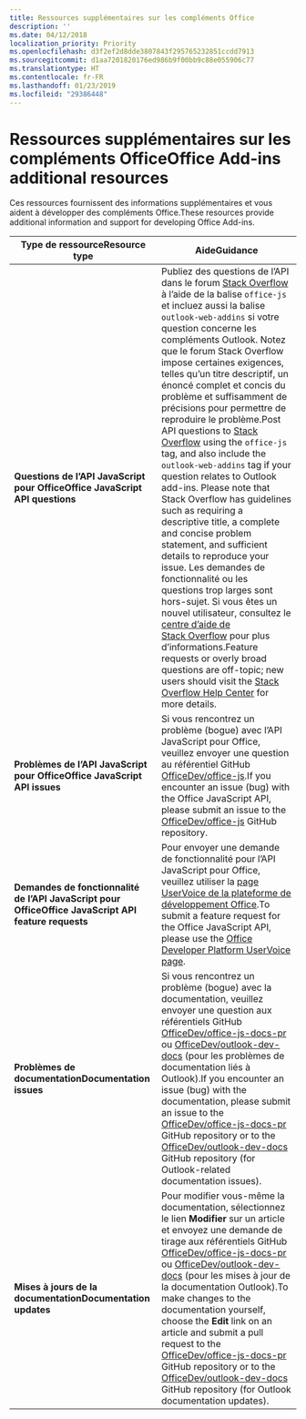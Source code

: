 ```yaml
---
title: Ressources supplémentaires sur les compléments Office
description: ''
ms.date: 04/12/2018
localization_priority: Priority
ms.openlocfilehash: d3f2ef2d8dde3807843f295765232851ccdd7913
ms.sourcegitcommit: d1aa7201820176ed986b9f00bb9c88e055906c77
ms.translationtype: HT
ms.contentlocale: fr-FR
ms.lasthandoff: 01/23/2019
ms.locfileid: "29386448"
---
```

# <a name="office-add-ins-additional-resources"></a><span data-ttu-id="7cdf0-102">Ressources supplémentaires sur les compléments Office</span><span class="sxs-lookup"><span data-stu-id="7cdf0-102">Office Add-ins additional resources</span></span>

<span data-ttu-id="7cdf0-103">Ces ressources fournissent des informations supplémentaires et vous aident à développer des compléments Office.</span><span class="sxs-lookup"><span data-stu-id="7cdf0-103">These resources provide additional information and support for developing Office Add-ins.</span></span>

|<span data-ttu-id="7cdf0-104">**Type de ressource**</span><span class="sxs-lookup"><span data-stu-id="7cdf0-104">**Resource type**</span></span>                    | <span data-ttu-id="7cdf0-105">**Aide**</span><span class="sxs-lookup"><span data-stu-id="7cdf0-105">**Guidance**</span></span>                                                
|----------------------------|---------------------------------
|<span data-ttu-id="7cdf0-106">**Questions de l’API JavaScript pour Office**</span><span class="sxs-lookup"><span data-stu-id="7cdf0-106">**Office JavaScript API questions**</span></span> | <span data-ttu-id="7cdf0-107">Publiez des questions de l’API dans le forum [Stack Overflow](https://stackoverflow.com/questions/tagged/office-js) à l’aide de la balise `office-js` et incluez aussi la balise `outlook-web-addins` si votre question concerne les compléments Outlook. Notez que le forum Stack Overflow impose certaines exigences, telles qu’un titre descriptif, un énoncé complet et concis du problème et suffisamment de précisions pour permettre de reproduire le problème.</span><span class="sxs-lookup"><span data-stu-id="7cdf0-107">Post API questions to [Stack Overflow](https://stackoverflow.com/questions/tagged/office-js) using the `office-js` tag, and also include the `outlook-web-addins` tag if your question relates to Outlook add-ins. Please note that Stack Overflow has guidelines such as requiring a descriptive title, a complete and concise problem statement, and sufficient details to reproduce your issue.</span></span> <span data-ttu-id="7cdf0-108">Les demandes de fonctionnalité ou les questions trop larges sont hors-sujet. Si vous êtes un nouvel utilisateur, consultez le [centre d’aide de Stack Overflow](https://stackoverflow.com/help/how-to-ask) pour plus d’informations.</span><span class="sxs-lookup"><span data-stu-id="7cdf0-108">Feature requests or overly broad questions are off-topic; new users should visit the [Stack Overflow Help Center](https://stackoverflow.com/help/how-to-ask) for more details.</span></span>
|<span data-ttu-id="7cdf0-109">**Problèmes de l’API JavaScript pour Office**</span><span class="sxs-lookup"><span data-stu-id="7cdf0-109">**Office JavaScript API issues**</span></span>| <span data-ttu-id="7cdf0-110">Si vous rencontrez un problème (bogue) avec l’API JavaScript pour Office, veuillez envoyer une question au référentiel GitHub <a href="https://github.com/officedev/office-js/issues" target="_blank">OfficeDev/office-js</a>.</span><span class="sxs-lookup"><span data-stu-id="7cdf0-110">If you encounter an issue (bug) with the Office JavaScript API, please submit an issue to the <a href="https://github.com/officedev/office-js/issues" target="_blank">OfficeDev/office-js</a> GitHub repository.</span></span>
|<span data-ttu-id="7cdf0-111">**Demandes de fonctionnalité de l’API JavaScript pour Office**</span><span class="sxs-lookup"><span data-stu-id="7cdf0-111">**Office JavaScript API feature requests**</span></span>| <span data-ttu-id="7cdf0-112">Pour envoyer une demande de fonctionnalité pour l’API JavaScript pour Office, veuillez utiliser la <a href="https://officespdev.uservoice.com/" target="_blank">page UserVoice de la plateforme de développement Office</a>.</span><span class="sxs-lookup"><span data-stu-id="7cdf0-112">To submit a feature request for the Office JavaScript API, please use the <a href="https://officespdev.uservoice.com/" target="_blank">Office Developer Platform UserVoice page</a>.</span></span>
|<span data-ttu-id="7cdf0-113">**Problèmes de documentation**</span><span class="sxs-lookup"><span data-stu-id="7cdf0-113">**Documentation issues**</span></span>| <span data-ttu-id="7cdf0-114">Si vous rencontrez un problème (bogue) avec la documentation, veuillez envoyer une question aux référentiels GitHub <a href="https://github.com/officedev/office-js-docs-pr/issues" target="_blank">OfficeDev/office-js-docs-pr</a> ou <a href="https://github.com/officedev/outlook-dev-docs/issues" target="_blank">OfficeDev/outlook-dev-docs</a> (pour les problèmes de documentation liés à Outlook).</span><span class="sxs-lookup"><span data-stu-id="7cdf0-114">If you encounter an issue (bug) with the documentation, please submit an issue to the <a href="https://github.com/officedev/office-js-docs-pr/issues" target="_blank">OfficeDev/office-js-docs-pr</a> GitHub repository or to the <a href="https://github.com/officedev/outlook-dev-docs/issues" target="_blank">OfficeDev/outlook-dev-docs</a> GitHub repository (for Outlook-related documentation issues).</span></span>
|<span data-ttu-id="7cdf0-115">**Mises à jours de la documentation**</span><span class="sxs-lookup"><span data-stu-id="7cdf0-115">**Documentation updates**</span></span>| <span data-ttu-id="7cdf0-116">Pour modifier vous-même la documentation, sélectionnez le lien **Modifier** sur un article et envoyez une demande de tirage aux référentiels GitHub <a href="https://github.com/officedev/office-js-docs-pr" target="_blank">OfficeDev/office-js-docs-pr</a> ou <a href="https://github.com/officedev/outlook-dev-docs" target="_blank">OfficeDev/outlook-dev-docs</a> (pour les mises à jour de la documentation Outlook).</span><span class="sxs-lookup"><span data-stu-id="7cdf0-116">To make changes to the documentation yourself, choose the **Edit** link on an article and submit a pull request to the <a href="https://github.com/officedev/office-js-docs-pr" target="_blank">OfficeDev/office-js-docs-pr</a> GitHub repository or to the <a href="https://github.com/officedev/outlook-dev-docs" target="_blank">OfficeDev/outlook-dev-docs</a> GitHub repository (for Outlook documentation updates).</span></span>
